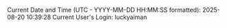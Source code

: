 Current Date and Time (UTC - YYYY-MM-DD HH:MM:SS formatted): 2025-08-20 10:39:28
Current User's Login: luckyaiman
